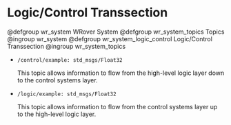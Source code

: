 # Logic/Control Transsection

@defgroup wr_system WRover System
@defgroup wr_system_topics Topics
@ingroup wr_system
@defgroup wr_system_logic_control Logic/Control Transsection
@ingroup wr_system_topics

* `/control/example: std_msgs/Float32`
  
  This topic allows information to flow from the high-level logic layer down to the control systems layer.

* `/logic/example: std_msgs/Float32`
  
  This topic allows information to flow from the control systems layer up to the high-level logic layer.
